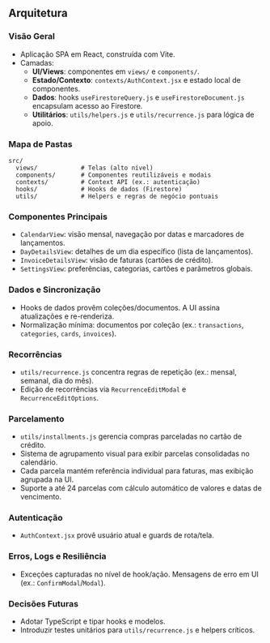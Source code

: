 ## Arquitetura

### Visão Geral
- Aplicação SPA em React, construída com Vite.
- Camadas:
  - **UI/Views**: componentes em `views/` e `components/`.
  - **Estado/Contexto**: `contexts/AuthContext.jsx` e estado local de componentes.
  - **Dados**: hooks `useFirestoreQuery.js` e `useFirestoreDocument.js` encapsulam acesso ao Firestore.
  - **Utilitários**: `utils/helpers.js` e `utils/recurrence.js` para lógica de apoio.

### Mapa de Pastas
```
src/
  views/            # Telas (alto nível)
  components/       # Componentes reutilizáveis e modais
  contexts/         # Context API (ex.: autenticação)
  hooks/            # Hooks de dados (Firestore)
  utils/            # Helpers e regras de negócio pontuais
```

### Componentes Principais
- `CalendarView`: visão mensal, navegação por datas e marcadores de lançamentos.
- `DayDetailsView`: detalhes de um dia específico (lista de lançamentos).
- `InvoiceDetailsView`: visão de faturas (cartões de crédito).
- `SettingsView`: preferências, categorias, cartões e parâmetros globais.

### Dados e Sincronização
- Hooks de dados provêm coleções/documentos. A UI assina atualizações e re-renderiza.
- Normalização mínima: documentos por coleção (ex.: `transactions`, `categories`, `cards`, `invoices`).

### Recorrências
- `utils/recurrence.js` concentra regras de repetição (ex.: mensal, semanal, dia do mês).
- Edição de recorrências via `RecurrenceEditModal` e `RecurrenceEditOptions`.

### Parcelamento
- `utils/installments.js` gerencia compras parceladas no cartão de crédito.
- Sistema de agrupamento visual para exibir parcelas consolidadas no calendário.
- Cada parcela mantém referência individual para faturas, mas exibição agrupada na UI.
- Suporte a até 24 parcelas com cálculo automático de valores e datas de vencimento.

### Autenticação
- `AuthContext.jsx` provê usuário atual e guards de rota/tela.

### Erros, Logs e Resiliência
- Exceções capturadas no nível de hook/ação. Mensagens de erro em UI (ex.: `ConfirmModal`/`Modal`).

### Decisões Futuras
- Adotar TypeScript e tipar hooks e modelos.
- Introduzir testes unitários para `utils/recurrence.js` e helpers críticos.
